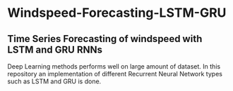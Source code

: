 # Windspeed-Forecasting-LSTM-GRU
## Time Series Forecasting of windspeed with LSTM and GRU RNNs
  Deep Learning methods performs well on large amount of dataset. 
  In this repository an implementation of different Recurrent Neural Network types such as LSTM and GRU is done.

